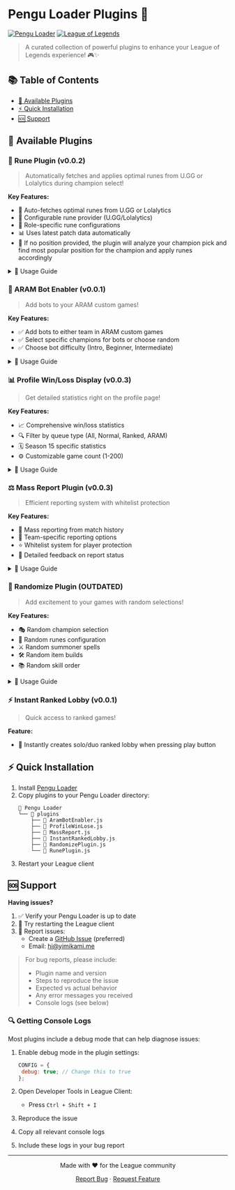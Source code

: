 # Pengu Loader Plugins 🐧

[![Pengu Loader](https://img.shields.io/badge/Pengu%20Loader-Compatible-blue)](https://github.com/PenguLoader/PenguLoader)
[![League of Legends](https://img.shields.io/badge/League%20of%20Legends-Plugins-red)](https://www.leagueoflegends.com/)

> A curated collection of powerful plugins to enhance your League of Legends experience! 🎮✨

## 📚 Table of Contents

- [🔌 Available Plugins](#-available-plugins)
- [⚡ Quick Installation](#-quick-installation)
- [🆘 Support](#-support)

## 🔌 Available Plugins

### 🔄 Rune Plugin (v0.0.2)

> Automatically fetches and applies optimal runes from U.GG or Lolalytics during champion select!

**Key Features:**

- 🔄 Auto-fetches optimal runes from U.GG or Lolalytics
- 🔄 Configurable rune provider (U.GG/Lolalytics)
- 🎯 Role-specific rune configurations
- 📊 Uses latest patch data automatically
- 📝 If no position provided, the plugin will analyze your champion pick and find most popular position for the champion and apply runes accordingly

<details>
<summary>📖 Usage Guide</summary>

1. Enter champion select
2. Select your champion
3. Runes will automatically be applied based on:
   - Your assigned position
   - Champion pick
   - Latest data from your chosen provider
4. Configure your preferred provider in plugin settings:
   - Open client settings
   - Navigate to the Rune Plugin section
   - Select either U.GG or Lolalytics as your provider
   </details>

### 🤖 ARAM Bot Enabler (v0.0.1)

> Add bots to your ARAM custom games!

**Key Features:**

- ✅ Add bots to either team in ARAM custom games
- ✅ Select specific champions for bots or choose random
- ✅ Choose bot difficulty (Intro, Beginner, Intermediate)

<details>
<summary>📖 Usage Guide</summary>

1. Create an ARAM custom game
2. Look for the "Add Bot" buttons that are now enabled
3. (Optional) Select a specific champion and difficulty from the dropdowns
4. Click "Add Bot" to add the bot to your team
</details>

### 📊 Profile Win/Loss Display (v0.0.3)

> Get detailed statistics right on the profile page!

**Key Features:**

- 📈 Comprehensive win/loss statistics
- 🔍 Filter by queue type (All, Normal, Ranked, ARAM)
- 🗓️ Season 15 specific statistics
- ⚙️ Customizable game count (1-200)

<details>
<summary>📖 Usage Guide</summary>

1. Open any summoner profile
2. View statistics automatically below summoner name
3. Customize via settings:
   - Games to analyze (1-200)
   - Queue Type filter
   - Season 15 filter
   </details>

### ⚖️ Mass Report Plugin (v0.0.3)

> Efficient reporting system with whitelist protection

**Key Features:**

- 🎯 Mass reporting from match history
- 👥 Team-specific reporting options
- ⭐ Whitelist system for player protection
- 📝 Detailed feedback on report status

<details>
<summary>📖 Usage Guide</summary>

1. Open any match in history
2. Enter the Game ID
3. Click "Report All"
4. Monitor toast notifications
</details>

### 🎲 Randomize Plugin (OUTDATED)

> Add excitement to your games with random selections!

**Key Features:**

- 🎭 Random champion selection
- 🎯 Random runes configuration
- ⚔️ Random summoner spells
- 🛠️ Random item builds
- 📚 Random skill order

<details>
<summary>📖 Usage Guide</summary>

1. Enter champion select
2. Find the "LET THE FUN BEGIN 🤡" button
3. Click and enjoy the randomness!
</details>

### ⚡ Instant Ranked Lobby (v0.0.1)

> Quick access to ranked games!

**Feature:**

- 🚀 Instantly creates solo/duo ranked lobby when pressing play button

## ⚡ Quick Installation

1. Install [Pengu Loader](https://github.com/PenguLoader/PenguLoader)
2. Copy plugins to your Pengu Loader directory:
   ```
   📂 Pengu Loader
   └── 📂 plugins
       ├── 📄 AramBotEnabler.js
       ├── 📄 ProfileWinLose.js
       ├── 📄 MassReport.js
       ├── 📄 InstantRankedLobby.js
       ├── 📄 RandomizePlugin.js
       └── 📄 RunePlugin.js
   ```
3. Restart your League client

## 🆘 Support

**Having issues?**

1. ✅ Verify your Pengu Loader is up to date
2. 🔄 Try restarting the League client
3. 🐛 Report issues:
   - Create a [GitHub Issue](https://github.com/Yimikami/pengu-plugins/issues) (preferred)
   - Email: [hi@yimikami.me](mailto:hi@yimikami.me)

> For bug reports, please include:
>
> - Plugin name and version
> - Steps to reproduce the issue
> - Expected vs actual behavior
> - Any error messages you received
> - Console logs (see below)

### 🔍 Getting Console Logs

Most plugins include a debug mode that can help diagnose issues:

1. Enable debug mode in the plugin settings:
   ```js
   CONFIG = {
    debug: true; // Change this to true
   };
   ```
2. Open Developer Tools in League Client:

   - Press `Ctrl + Shift + I`

3. Reproduce the issue
4. Copy all relevant console logs
5. Include these logs in your bug report

---

<div align="center">

Made with ❤️ for the League community

[Report Bug](https://github.com/Yimikami/pengu-plugins/issues/new?labels=bug&template=bug_report.md) · [Request Feature](https://github.com/Yimikami/pengu-plugins/issues/new?labels=enhancement&template=feature_request.md)

</div>
